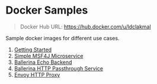 # Docker Samples

> Docker Hub URL: https://hub.docker.com/u/ldclakmal

Sample docker images for different use cases.

1. [Getting Started](./sample)
2. [Simple MSF4J Microservice](./msf4j)
3. [Ballerina Echo Backend](./ballerina-echo-backend)
4. [Ballerina HTTP Passthrough Service](./ballerina-http-passthrough)
5. [Envoy HTTP Proxy](./envoy)